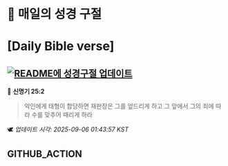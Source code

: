 # 🙏 매일의 성경 구절
# [Daily Bible verse]
## [![README에 성경구절 업데이트](https://github.com/DONGSUKA/first_test/actions/workflows/update-readme-bible.yml/badge.svg)](https://github.com/DONGSUKA/first_test/actions/workflows/update-readme-bible.yml)
<!-- START_BIBLE_VERSE -->
📖 **신명기 25:2**
> 악인에게 태형이 합당하면 재판장은 그를 엎드리게 하고 그 앞에서 그의 죄에 따라 수를 맞추어 때리게 하라

🕊️ _업데이트 시각: 2025-09-06 01:43:57 KST_
  <!-- END_BIBLE_VERSE -->
## GITHUB_ACTION
